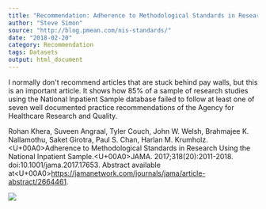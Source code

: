 ```yaml
---
title: "Recommendation: Adherence to Methodological Standards in Research Using the National Inpatient Sample"
author: "Steve Simon"
source: "http://blog.pmean.com/nis-standards/"
date: "2018-02-20"
category: Recommendation
tags: Datasets
output: html_document
---
```


I normally don't recommend articles that are stuck behind pay walls, but
this is an important article. It shows how 85% of a sample of research
studies using the National Inpatient Sample database failed to follow at
least one of seven well documented practice recommendations of the
Agency for Healthcare Research and Quality.

<!---More--->

Rohan Khera, Suveen Angraal, Tyler Couch, John W. Welsh, Brahmajee K.
Nallamothu, Saket Girotra, Paul S. Chan, Harlan M. Krumholz.<U+00A0>Adherence
to Methodological Standards in Research Using the National Inpatient
Sample.<U+00A0>JAMA. 2017;318(20):2011-2018. doi:10.1001/jama.2017.17653.
Abstract available
at<U+00A0><https://jamanetwork.com/journals/jama/article-abstract/2664461>.

![](../../web/images/nis-standards01.png)





